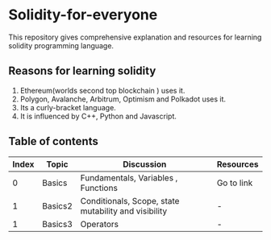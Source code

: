 # Solidity-for-everyone

This repository gives comprehensive explanation and resources for learning solidity programming language.

## Reasons for learning solidity

1. Ethereum(worlds second top blockchain ) uses it.
2. Polygon, Avalanche, Arbitrum, Optimism and Polkadot uses it.
3. Its a curly-bracket language.
4. It is influenced by C++, Python and Javascript.


## Table of contents

| Index | Topic | Discussion | Resources |
| - | - | - | - |
| 0 | Basics | Fundamentals, Variables , Functions | Go to link |
| 1 | Basics2 | Conditionals, Scope, state mutability and visibility | - |
| 1 | Basics3 | Operators | - |
